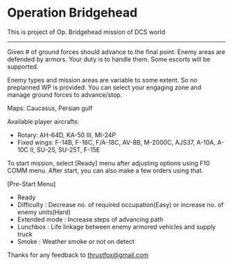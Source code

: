 # Operation Bridgehead

This is project of Op. Bridgehead mission of DCS world

---
Given # of ground forces should advance to the final point. Enemy areas are defended by armors. Your duty is to handle them. Some escorts will be supported.

Enemy types and mission areas are variable to some extent. So no preplanned WP is provided. You can select your engaging zone and manage ground forces to advance/stop.

Maps: Caucasus, Persian gulf

Available player aircrafts:
- Rotary: AH-64D, KA-50 III, MI-24P
- Fixed wings: F-14B, F-16C, F/A-18C, AV-8B, M-2000C, AJS37, A-10A, A-10C II, SU-25, SU-25T, F-15E

To start mission, select [Ready] menu after adjusting options using F10 COMM menu.
After start, you can also make a few orders using that.

[Pre-Start Menu]

- Ready
- Difficulty : Decrease no. of required occupation(Easy) or increase no. of enemy units(Hard)
- Extended mode : Increase steps of advancing path
- Lunchbox : Life linkage between enemy armored vehicles and supply truck
- Smoke : Weather smoke or not on detect

Thanks for any feedback to thrustfox@gmail.com
